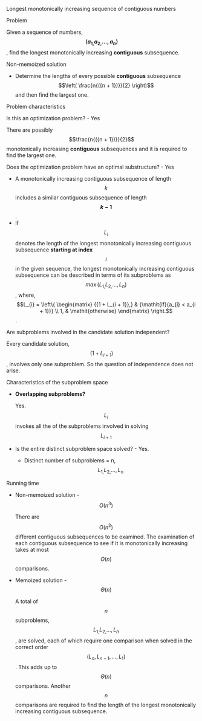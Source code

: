 Longest monotonically increasing sequence of contiguous numbers

Problem

Given a sequence of numbers,
**$$\langle{a_{1,}a_{2,}\ldots,a_{n}}\rangle$$**, find the longest
monotonically increasing **contiguous** subsequence.

Non-memoized solution

- Determine the lengths of every possible **contiguous**
  subsequence$$\left( \frac{n{({n + 1})}}{2} \right)$$ and then find the
  largest one.

Problem characteristics

Is this an optimization problem? - Yes

There are possibly $$\frac{n{({n + 1})}}{2}$$ monotonically increasing
**contiguous** subsequences and it is required to find the largest one.

Does the optimization problem have an optimal substructure? - Yes

- A monotonically increasing contiguous subsequence of length $$k$$
  includes a similar contiguous subsequence of length **$$k - 1$$**.
- If $$L_{i}$$ denotes the length of the longest monotonically
  increasing contiguous subsequence **starting at index** $$i$$ in the
  given sequence, the longest monotonically increasing contiguous
  subsequence can be described in terms of its subproblems as
  $$\mathit{\max}{({L_{1,}L_{2,}\ldots,L_{n}})}$$, where,
  $$L_{i} = \left\{ \begin{matrix}
  {{1 + L_{i + 1}},} & {\mathit{if}{a_{i} < a_{i + 1}}} \\
  1, & \mathit{otherwise}
  \end{matrix} \right.$$.

Are subproblems involved in the candidate solution independent?

Every candidate solution,$$\left( {1 + L_{i + 1}} \right)$$, involves
only one subproblem. So the question of independence does not arise.

Characteristics of the subproblem space

- **Overlapping subproblems?**

  Yes. $$L_{i}$$ invokes all the of the subproblems involved in solving
  $$L_{i + 1}$$

- Is the entire distinct subproblem space solved? - Yes.

  - Distinct number of subproblems = n, $$L_{1,}L_{2,}\ldots,L_{n}$$

Running time

- Non-memoized solution - $$O{(n^{3})}$$

  There are $$O{(n^{2})}$$ different contiguous subsequences to be
  examined. The examination of each contiguous subsequence to see if it
  is monotonically increasing takes at most $$O{(n)}$$ comparisons.

- Memoized solution - $$\Theta{(n)}$$

  A total of $$n$$ subproblems, $$L_{1,}L_{2,}\ldots,L_{n}$$, are
  solved, each of which require one comparison when solved in the
  correct order$$\left( {L_{n},L_{n - 1},\ldots,L_{1}} \right)$$ . This
  adds up to $$\Theta{(n)}$$ comparisons. Another $$n$$ comparisons are
  required to find the length of the longest monotonically increasing
  contiguous subsequence.
